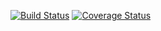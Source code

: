[![Build Status](https://travis-ci.org/jschr/VSCodeThemes.svg?branch=production)](https://travis-ci.org/jschr/VSCodeThemes)
[![Coverage Status](https://coveralls.io/repos/github/jschr/VSCodeThemes/badge.svg)](https://coveralls.io/github/jschr/VSCodeThemes)

